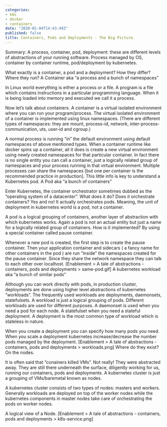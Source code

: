 ```yaml
---
categories:
- k8s
- docker
- containers
date: "2020-01-04T14:43:49Z"
published: false
title: Containers, Pods and Deployments - The Big Picture.
---
```


Summary:
    A process, container, pod, deployment: these are different levels of
    abstractions of your running software. Process managed by OS, container by
    container runtime, pod/deployment by kubernetes.

What exactly is a container, a pod and a deployment? How they differ? Where they run?
A Container aka “a process and a bunch of namespaces”

In Linux world everything is either a process or a file. A program is a file which contains instructions in a particular programming language. When it is being loaded into memory and executed we call it a process.

Now let’s talk about containers. A container is a virtual isolated environment where you can run your program/process. The virtual isolated environment of a container is implemented using linux namespaces. (There are different types of namespaces: they are mount, process-id, network, inter-process-communication, uts, user-id and cgroup.)

A normal process is running “in” the default environment using default namespaces of above mentioned types. When a container runtime like docker spins up a container, all it does is create a new virtual environment using newly created namespaces for that particular container. In fact there is no single entity you can call a container, just a logically related group of namespaces and your process running in that virtual environment. Multiple processes can share the namespaces [but one per container is the recommended practice in production]. This little info is key to understand a Kubernetes pod.
A Pod aka “a bunch of containers”

Enter Kubernetes, the container orchestrator sometimes dubbed as the “operating system of a datacenter”. What does it do? Does it orchestrate containers? Yes and no! It actually orchestrates pods. Meaning, the unit of deployment in kubernetes world is a pod, not a container.

A pod is a logical grouping of containers, another layer of abstraction with which kubernetes works. Again a pod is not an actual entity but just a name for a logically related group of containers. How is it implemented? By using a special container called pause container.

Whenever a new pod is created, the first step is to create the pause container. Then your application container and sidecars ( a fancy name for other containers in the pod ) are run “inside” the namespaces created for the pause container. Since they share the network namespace they can talk to each other over localhost.
[Enablement > A tale of abstractions - containers, pods and deployments > same-pod.gif]
A kubernetes workload aka “a bunch of similar pods”

Although you can work directly with pods, in production cluster, deployments are done using higher level abstractions of kubernetes “workloads”. The frequently used workloads are deployments, daemonsets, statefulsets. A workload is just a logical grouping of pods. Different workloads are used for different purposes. A daemonset is used when you need a pod for each node. A statefulset when you need a stateful deployment. A deployment is the most common type of workload which is stateless in nature.

When you create a deployment you can specify how many pods you need. When you scale a deployment kubernetes increase/decrease the number pods managed by the deployment.
[Enablement > A tale of abstractions - containers, pods and deployments > workloads.png]
Where do they exist? On the nodes.

It is often said that “conainers killed VMs”. Not really! They were abstracted away. They are still there underneath the surface, diligently working for us, running our containers, pods and deployments. A kubernetes cluster is just a grouping of VMs/baremetal known as nodes.

A kubernetes cluster consists of two types of nodes: masters and workers. Generally workloads are deployed on top of the worker nodes while the kubernetes components in master nodes take care of orchestrating the pods on worker nodes.

A logical view of a Node.
[Enablement > A tale of abstractions - containers, pods and deployments > k8s-service.png]
